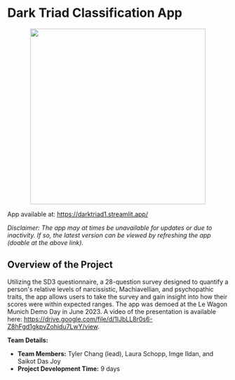 # Dark Triad Classification App

<div id="header" align="center">
  <img src="https://media.giphy.com/media/v1.Y2lkPTc5MGI3NjExczZ2Y3M1MXJhem5lbHVobmtsa3o1cGNuYXJ4a3FhamVoMmJwMmt3cSZlcD12MV9pbnRlcm5hbF9naWZfYnlfaWQmY3Q9Zw/26AHJYHOV2Ogby6Eo/giphy-downsized-large.gif" width="400"/>
</div>

App available at: https://darktriad1.streamlit.app/

*Disclaimer: The app may at times be unavailable for updates or due to inactivity. If so, the latest version can be viewed by refreshing the app (doable at the above link).*

## Overview of the Project

Utilizing the SD3 questionnaire, a 28-question survey designed to quantify a person's relative levels of narcissistic, Machiavellian, and psychopathic traits, the app allows users to take the survey and gain insight into how their scores were within expected ranges. The app was demoed at the Le Wagon Munich Demo Day in June 2023. A video of the presentation is available here: https://drive.google.com/file/d/1lJbLL8r0s6-Z8hFgd1gkpvZohidu7LwY/view.

**Team Details:**

- **Team Members:** Tyler Chang (lead), Laura Schopp, Imge Ildan, and Saikot Das Joy
- **Project Development Time:** 9 days
